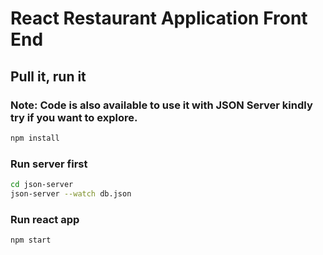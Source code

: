 # React Restaurant Application Front End


## Pull it, run it

### Note: Code is also available to use it with JSON Server kindly try if you want to explore.

```bash
npm install
```

### Run server first 

```bash
cd json-server
json-server --watch db.json
```

### Run react app

```bash
npm start
```

